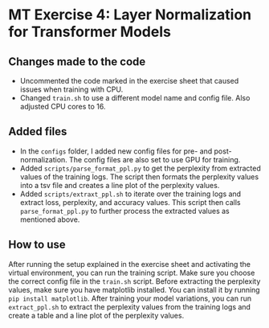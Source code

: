 # MT Exercise 4: Layer Normalization for Transformer Models

## Changes made to the code
- Uncommented the code marked in the exercise sheet that caused issues when training with CPU.
- Changed `train.sh` to use a different model name and config file. Also adjusted CPU cores to 16.

## Added files
- In the `configs` folder, I added new config files for pre- and post-normalization. The config files are also set to use GPU for training.
- Added `scripts/parse_format_ppl.py` to get the perplexity from extracted values of the training logs. The script then formats the perplexity values into a tsv file and creates a line plot of the perplexity values.
- Added `scripts/extraxt_ppl.sh` to iterate over the training logs and extract loss, perplexity, and accuracy values. This script then calls `parse_format_ppl.py` to further process the extracted values as mentioned above.

## How to use
After running the setup explained in the exercise sheet and activating the virtual environment, you can run the training script. Make sure you choose the correct config file in the `train.sh` script.
Before extracting the perplexity values, make sure you have matplotlib installed. You can install it by running `pip install matplotlib`.
After training your model variations, you can run `extract_ppl.sh` to extract the perplexity values from the training logs and create a table and a line plot of the perplexity values.
